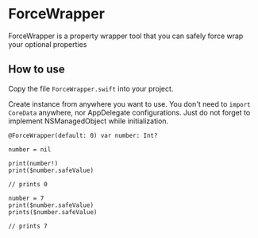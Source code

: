 # ForceWrapper

ForceWrapper is a property wrapper tool that you can safely force wrap your optional properties

How to use
------------

Copy the file `ForceWrapper.swift` into your project.

Create instance from anywhere you want to use. You don't need to `import CoreData` anywhere, nor AppDelegate configurations. Just do not forget to implement NSManagedObject while initialization.

    @ForceWrapper(default: 0) var number: Int?
    
    number = nil
    
    print(number!)
    print($number.safeValue)
    
    // prints 0

    number = 7
    print($number.safeValue)
    prints($number.safeValue)
  
    // prints 7
